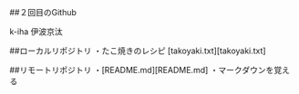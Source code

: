 ##２回目のGithub

k-iha
伊波京汰

##ローカルリポジトリ
・たこ焼きのレシピ
[takoyaki.txt][takoyaki.txt]

##リモートリポジトリ
・[README.md][README.md]
・マークダウンを覚える
